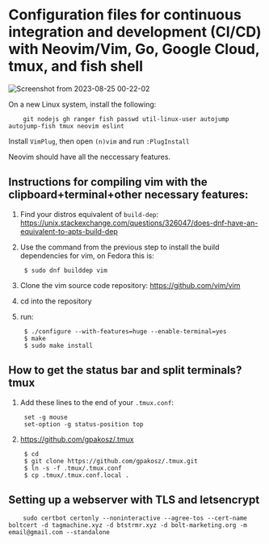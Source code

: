 # Configuration files for continuous integration and development (CI/CD) with Neovim/Vim, Go, Google Cloud, tmux, and fish shell

![Screenshot from 2023-08-25 00-22-02](https://github.com/hartsfield/vimrc/assets/30379836/dc59a4e1-c5a7-4119-83ac-6f842cc6ae77)

On a new Linux system, install the following:

        git nodejs gh ranger fish passwd util-linux-user autojump autojump-fish tmux neovim eslint

Install `VimPlug`, then open `(n)vim` and run `:PlugInstall`

Neovim should have all the neccessary features. 

## Instructions for compiling vim with the clipboard+terminal+other necessary features:

1. Find your distros equivalent of `build-dep`: https://unix.stackexchange.com/questions/326047/does-dnf-have-an-equivalent-to-apts-build-dep
2. Use the command from the previous step to install the build dependencies for vim, on Fedora this is:

        $ sudo dnf builddep vim

3. Clone the vim source code repository: https://github.com/vim/vim
4. cd into the repository
5. run:

        $ ./configure --with-features=huge --enable-terminal=yes
        $ make
        $ sudo make install

## How to get the status bar and split terminals? tmux

1. Add these lines to the end of your `.tmux.conf`:

        set -g mouse
        set-option -g status-position top

2. https://github.com/gpakosz/.tmux

        $ cd
        $ git clone https://github.com/gpakosz/.tmux.git
        $ ln -s -f .tmux/.tmux.conf
        $ cp .tmux/.tmux.conf.local .

## Setting up a webserver with TLS and letsencrypt

        sudo certbot certonly --noninteractive --agree-tos --cert-name boltcert -d tagmachine.xyz -d btstrmr.xyz -d bolt-marketing.org -m email@gmail.com --standalone
